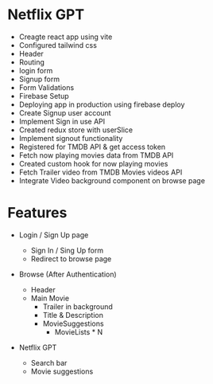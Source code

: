 # Netflix GPT

- Creagte react app using vite
- Configured tailwind css
- Header
- Routing
- login form
- Signup form
- Form Validations
- Firebase Setup
- Deploying app in production using firebase deploy
- Create Signup user account
- Implement Sign in use API
- Created redux store with userSlice
- Implement signout functionality
- Registered for TMDB API & get access token
- Fetch now playing movies data from TMDB API
- Created custom hook for now playing movies
- Fetch Trailer video from TMDB Movies videos API
- Integrate Video background component on browse page

# Features

- Login / Sign Up page

  - Sign In / Sing Up form
  - Redirect to browse page

- Browse (After Authentication)

  - Header
  - Main Movie
    - Trailer in background
    - Title & Description
    - MovieSuggestions
      - MovieLists \* N

- Netflix GPT
  - Search bar
  - Movie suggestions
